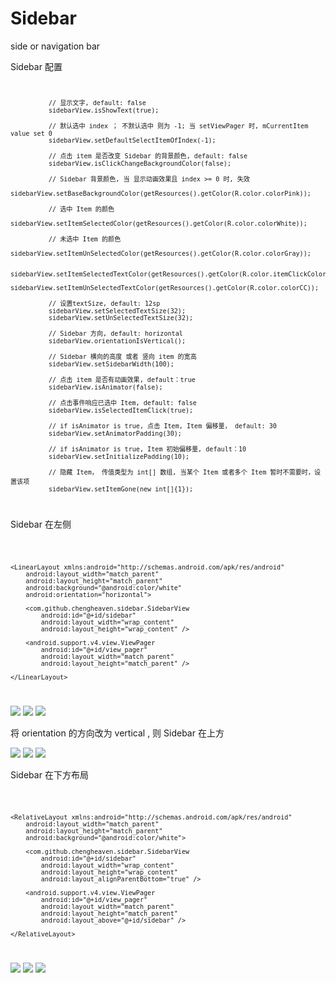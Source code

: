 # Sidebar
side or navigation bar

Sidebar 配置
<code>

              // 显示文字, default: false
              sidebarView.isShowText(true);
              
              // 默认选中 index ； 不默认选中 则为 -1; 当 setViewPager 时, mCurrentItem value set 0
              sidebarView.setDefaultSelectItemOfIndex(-1);
        
              // 点击 item 是否改变 Sidebar 的背景颜色, default: false
              sidebarView.isClickChangeBackgroundColor(false);
               
              // Sidebar 背景颜色, 当 显示动画效果且 index >= 0 时, 失效
              sidebarView.setBaseBackgroundColor(getResources().getColor(R.color.colorPink));
          
              // 选中 Item 的颜色
              sidebarView.setItemSelectedColor(getResources().getColor(R.color.colorWhite));
        
              // 未选中 Item 的颜色
              sidebarView.setItemUnSelectedColor(getResources().getColor(R.color.colorGray));
        
              sidebarView.setItemSelectedTextColor(getResources().getColor(R.color.itemClickColor));
              sidebarView.setItemUnSelectedTextColor(getResources().getColor(R.color.colorCC));

              // 设置textSize, default: 12sp
              sidebarView.setSelectedTextSize(32);
              sidebarView.setUnSelectedTextSize(32);

              // Sidebar 方向, default: horizontal
              sidebarView.orientationIsVertical();
        
              // Sidebar 横向的高度 或者 竖向 item 的宽高
              sidebarView.setSidebarWidth(100);
        
              // 点击 item 是否有动画效果, default：true
              sidebarView.isAnimator(false);
        
              // 点击事件响应已选中 Item, default: false
              sidebarView.isSelectedItemClick(true);
        
              // if isAnimator is true, 点击 Item, Item 偏移量， default: 30
              sidebarView.setAnimatorPadding(30);
        
              // if isAnimator is true, Item 初始偏移量, default：10
              sidebarView.setInitializePadding(10);
        
              // 隐藏 Item， 传值类型为 int[] 数组, 当某个 Item 或者多个 Item 暂时不需要时，设置该项
              sidebarView.setItemGone(new int[]{1});
              
</code>
            
Sidebar 在左侧

<code>

    <LinearLayout xmlns:android="http://schemas.android.com/apk/res/android"
        android:layout_width="match_parent"
        android:layout_height="match_parent"
        android:background="@android:color/white"
        android:orientation="horizontal">
        
        <com.github.chengheaven.sidebar.SidebarView
            android:id="@+id/sidebar"
            android:layout_width="wrap_content"
            android:layout_height="wrap_content" />
        
        <android.support.v4.view.ViewPager
            android:id="@+id/view_pager"
            android:layout_width="match_parent"
            android:layout_height="match_parent" />
        
    </LinearLayout>
    
</code>

![](https://github.com/chengHeaven/Sidebar/raw/master/images/3.gif)         ![](https://github.com/chengHeaven/Sidebar/raw/master/images/3-1.gif) ![](https://github.com/chengHeaven/Sidebar/raw/master/images/3-2.gif)

将 orientation 的方向改为 vertical , 则 Sidebar 在上方

![](https://github.com/chengHeaven/Sidebar/raw/master/images/2.gif)         ![](https://github.com/chengHeaven/Sidebar/raw/master/images/2-1.gif) ![](https://github.com/chengHeaven/Sidebar/raw/master/images/2-2.gif)
        
Sidebar 在下方布局

<code>

    <RelativeLayout xmlns:android="http://schemas.android.com/apk/res/android"
        android:layout_width="match_parent"
        android:layout_height="match_parent"
        android:background="@android:color/white">
        
        <com.github.chengheaven.sidebar.SidebarView
            android:id="@+id/sidebar"
            android:layout_width="wrap_content"
            android:layout_height="wrap_content"
            android:layout_alignParentBottom="true" />
        
        <android.support.v4.view.ViewPager
            android:id="@+id/view_pager"
            android:layout_width="match_parent"
            android:layout_height="match_parent"
            android:layout_above="@+id/sidebar" />
        
    </RelativeLayout>
    
</code>

![](https://github.com/chengHeaven/Sidebar/raw/master/images/1.gif)         ![](https://github.com/chengHeaven/Sidebar/raw/master/images/1-1.gif) ![](https://github.com/chengHeaven/Sidebar/raw/master/images/1-2.gif)